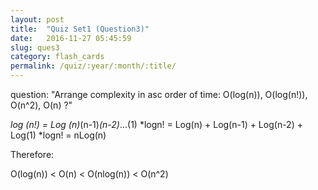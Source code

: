 ```yaml
---
layout: post
title:  "Quiz Set1 (Question3)"
date:   2016-11-27 05:45:59
slug: ques3
category: flash_cards
permalink: /quiz/:year/:month/:title/
---
```

  question: "Arrange complexity in asc order of time: O(log(n)), O(log(n!)), O(n^2), O(n) ?"

*log (n!) = Log (n)*(n-1)*(n-2)*...(1)
*logn! = Log(n) + Log(n-1) + Log(n-2) + Log(1)
*logn! = nLog(n)

Therefore:

O(log(n)) < O(n) < O(nlog(n)) < O(n^2)
